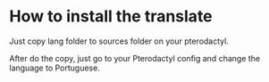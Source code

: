 # How to install the translate

Just copy lang folder to sources folder on your pterodactyl.


After do the copy, just go to your Pterodactyl config and change the language to Portuguese.